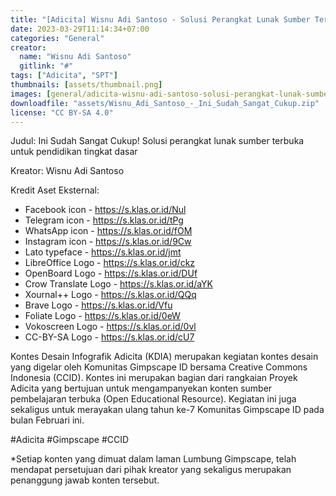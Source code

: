 ```yaml
---
title: "[Adicita] Wisnu Adi Santoso - Solusi Perangkat Lunak Sumber Terbuka Untuk Pendidikan Tingkat Dasar"
date: 2023-03-29T11:14:34+07:00
categories: "General"
creator: 
  name: "Wisnu Adi Santoso"
  gitlink: "#"
tags: ["Adicita", "SPT"]
thumbnails: [assets/thumbnail.png]
images: [general/adicita-wisnu-adi-santoso-solusi-perangkat-lunak-sumber-terbuka-untuk-pendidikan-tingkat-dasar/assets/thumbnail.png]
downloadfile: "assets/Wisnu_Adi_Santoso_-_Ini_Sudah_Sangat_Cukup.zip"
license: "CC BY-SA 4.0"
---
```

Judul: Ini Sudah Sangat Cukup! Solusi perangkat lunak sumber terbuka untuk pendidikan tingkat dasar

Kreator: Wisnu Adi Santoso


<!--more-->
Kredit Aset Eksternal:
- Facebook icon - https://s.klas.or.id/Nul
- Telegram icon - https://s.klas.or.id/tPg
- WhatsApp icon - https://s.klas.or.id/fOM
- Instagram icon - https://s.klas.or.id/9Cw
- Lato typeface - https://s.klas.or.id/jmt
- LibreOffice Logo - https://s.klas.or.id/ckz
- OpenBoard Logo - https://s.klas.or.id/DUf
- Crow Translate Logo - https://s.klas.or.id/aYK
- Xournal++ Logo - https://s.klas.or.id/QQq
- Brave Logo - https://s.klas.or.id/Vfu
- Foliate Logo - https://s.klas.or.id/0eW
- Vokoscreen Logo - https://s.klas.or.id/0vl
- CC-BY-SA Logo - https://s.klas.or.id/cU7


Kontes Desain Infografik Adicita (KDIA) merupakan kegiatan kontes desain yang digelar oleh Komunitas Gimpscape ID bersama Creative Commons Indonesia (CCID). Kontes ini merupakan bagian dari rangkaian Proyek Adicita yang bertujuan untuk mengampanyekan konten sumber pembelajaran terbuka (Open Educational Resource). Kegiatan ini juga sekaligus untuk merayakan ulang tahun ke-7 Komunitas Gimpscape ID pada bulan Februari ini.

#Adicita #Gimpscape #CCID

*Setiap konten yang dimuat dalam laman Lumbung Gimpscape, telah mendapat persetujuan dari pihak kreator yang sekaligus merupakan penanggung jawab konten tersebut.
